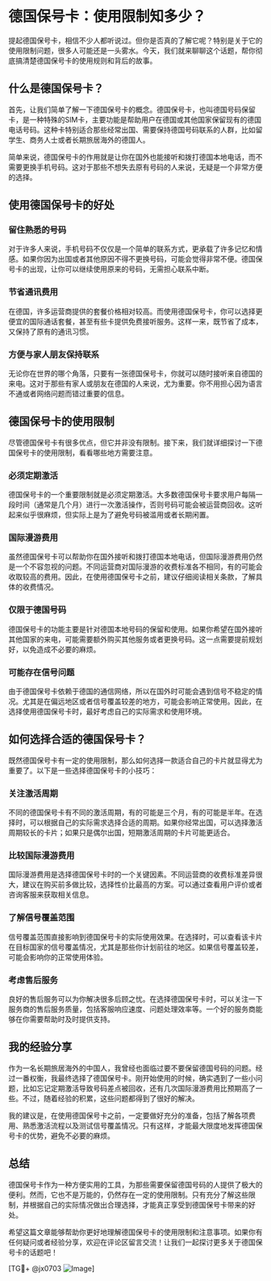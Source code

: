 # 德国保号卡：使用限制知多少？

提起德国保号卡，相信不少人都听说过。但你是否真的了解它呢？特别是关于它的使用限制问题，很多人可能还是一头雾水。今天，我们就来聊聊这个话题，帮你彻底搞清楚德国保号卡的使用规则和背后的故事。

## 什么是德国保号卡？

首先，让我们简单了解一下德国保号卡的概念。德国保号卡，也叫德国号码保留卡，是一种特殊的SIM卡，主要功能是帮助用户在德国或其他国家保留现有的德国电话号码。这种卡特别适合那些经常出国、需要保持德国号码联系的人群，比如留学生、商务人士或者长期旅居海外的德国人。

简单来说，德国保号卡的作用就是让你在国外也能接听和拨打德国本地电话，而不需要更换手机号码。这对于那些不想失去原有号码的人来说，无疑是一个非常方便的选择。

## 使用德国保号卡的好处

### 留住熟悉的号码

对于许多人来说，手机号码不仅仅是一个简单的联系方式，更承载了许多记忆和情感。如果你因为出国或者其他原因不得不更换号码，可能会觉得非常不便。德国保号卡的出现，让你可以继续使用原来的号码，无需担心联系中断。

### 节省通讯费用

在德国，许多运营商提供的套餐价格相对较高。而使用德国保号卡，你可以选择更便宜的国际通话套餐，甚至有些卡提供免费接听服务。这样一来，既节省了成本，又保持了原有的通讯习惯。

### 方便与家人朋友保持联系

无论你在世界的哪个角落，只要有一张德国保号卡，你就可以随时接听来自德国的来电。这对于那些有家人或朋友在德国的人来说，尤为重要。你不用担心因为语言不通或者网络问题而错过重要的信息。

## 德国保号卡的使用限制

尽管德国保号卡有很多优点，但它并非没有限制。接下来，我们就详细探讨一下德国保号卡的使用限制，看看哪些地方需要注意。

### 必须定期激活

德国保号卡的一个重要限制就是必须定期激活。大多数德国保号卡要求用户每隔一段时间（通常是几个月）进行一次激活操作，否则号码可能会被运营商回收。这听起来似乎很麻烦，但实际上是为了避免号码被滥用或者长期闲置。

### 国际漫游费用

虽然德国保号卡可以帮助你在国外接听和拨打德国本地电话，但国际漫游费用仍然是一个不容忽视的问题。不同运营商对国际漫游的收费标准各不相同，有的可能会收取较高的费用。因此，在使用德国保号卡之前，建议仔细阅读相关条款，了解具体的收费情况。

### 仅限于德国号码

德国保号卡的功能主要是针对德国本地号码的保留和使用。如果你希望在国外接听其他国家的来电，可能需要额外购买其他服务或者更换号码。这一点需要提前规划好，以免造成不必要的麻烦。

### 可能存在信号问题

由于德国保号卡依赖于德国的通信网络，所以在国外时可能会遇到信号不稳定的情况。尤其是在偏远地区或者信号覆盖较差的地方，可能会影响正常使用。因此，在选择使用德国保号卡时，最好考虑自己的实际需求和使用环境。

## 如何选择合适的德国保号卡？

既然德国保号卡有一定的使用限制，那么如何选择一款适合自己的卡片就显得尤为重要了。以下是一些选择德国保号卡的小技巧：

### 关注激活周期

不同的德国保号卡有不同的激活周期，有的可能是三个月，有的可能是半年。在选择时，可以根据自己的实际需求选择合适的周期。如果你经常出国，可以选择激活周期较长的卡片；如果只是偶尔出国，短期激活周期的卡片可能更适合。

### 比较国际漫游费用

国际漫游费用是选择德国保号卡时的一个关键因素。不同运营商的收费标准差异很大，建议在购买前多做比较，选择性价比最高的方案。可以通过查看用户评价或者咨询客服来获取相关信息。

### 了解信号覆盖范围

信号覆盖范围直接影响到德国保号卡的实际使用效果。在选择时，可以查看该卡片在目标国家的信号覆盖情况，尤其是那些你计划前往的地区。如果信号覆盖较差，可能会影响你的正常使用体验。

### 考虑售后服务

良好的售后服务可以为你解决很多后顾之忧。在选择德国保号卡时，可以关注一下服务商的售后服务质量，包括客服响应速度、问题处理效率等。一个好的服务商能够在你需要帮助时及时提供支持。

## 我的经验分享

作为一名长期旅居海外的中国人，我曾经也面临过要不要保留德国号码的问题。经过一番权衡，我最终选择了德国保号卡。刚开始使用的时候，确实遇到了一些小问题，比如忘记定期激活导致号码差点被回收，还有几次国际漫游费用比预期高了一些。不过，随着经验的积累，这些问题都得到了很好的解决。

我的建议是，在使用德国保号卡之前，一定要做好充分的准备，包括了解各项费用、熟悉激活流程以及测试信号覆盖情况。只有这样，才能最大限度地发挥德国保号卡的优势，避免不必要的麻烦。

## 总结

德国保号卡作为一种方便实用的工具，为那些需要保留德国号码的人提供了极大的便利。然而，它也不是万能的，仍然存在一定的使用限制。只有充分了解这些限制，并根据自己的实际情况做出合理选择，才能真正享受到德国保号卡带来的好处。

希望这篇文章能够帮助你更好地理解德国保号卡的使用限制和注意事项。如果你有任何疑问或者经验分享，欢迎在评论区留言交流！让我们一起探讨更多关于德国保号卡的话题吧！

[TG💪+ @jx0703 ![Image](https://github.com/user-attachments/assets/dbca1d08-cadb-493c-b0ec-ad6f7a83f270)]